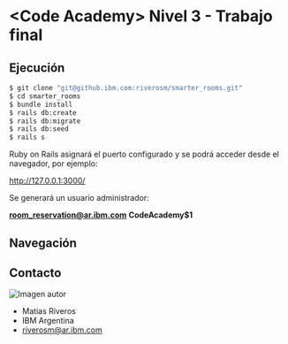 # \<Code Academy\> Nivel 3 - Trabajo final

## Ejecución

```sh
$ git clone "git@github.ibm.com:riverosm/smarter_rooms.git"
$ cd smarter_rooms
$ bundle install
$ rails db:create
$ rails db:migrate
$ rails db:seed
$ rails s
```

Ruby on Rails asignará el puerto configurado y se podrá acceder desde el navegador, por ejemplo:

http://127.0.0.1:3000/

Se generará un usuario administrador:

<b>room_reservation@ar.ibm.com</b>
<b>CodeAcademy$1</b>

## Navegación

## Contacto

![Imagen autor](https://github.ibm.com/riverosm/smarter_rooms/blob/master/public/riverosm.jpg)

* Matias Riveros
* IBM Argentina
* riverosm@ar.ibm.com
